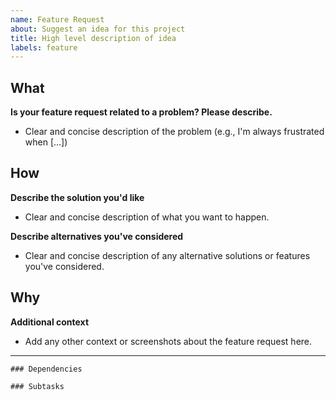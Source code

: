 ```yaml
---
name: Feature Request
about: Suggest an idea for this project
title: High level description of idea
labels: feature
---
```


## What

**Is your feature request related to a problem? Please describe.**

- Clear and concise description of the problem (e.g., I'm always frustrated when [...])

## How

**Describe the solution you'd like**

- Clear and concise description of what you want to happen.

**Describe alternatives you've considered**

- Clear and concise description of any alternative solutions or features you've considered.

## Why

**Additional context**

- Add any other context or screenshots about the feature request here.

---

```[tasklist]
### Dependencies
```

```[tasklist]
### Subtasks
```

